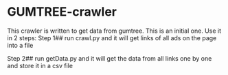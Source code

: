 # GUMTREE-crawler
This crawler is written to get data from gumtree. This is an initial one.
  Use it in 2 steps:
   Step 1##
   run crawl.py and it will get links of all ads on the page into a file
   
   Step 2##
   run getData.py and it will get the data from all links one by one and store it in a csv file
